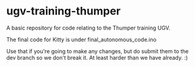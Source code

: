 # ugv-training-thumper
A basic repository for code relating to the Thumper training UGV.

The final code for Kitty is under final_autonomous_code.ino

Use that if you're going to make any changes, but do submit them to the dev branch so we don't break it. At least harder than we have already. :)
